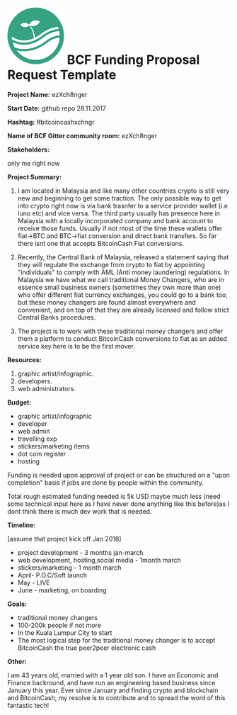 # ![BCF Logo Round Tiny](https://raw.githubusercontent.com/The-Bitcoin-Cash-Fund/Branding/master/BCF%20Symbol%20Round%20Tiny.png) BCF Funding Proposal Request Template


**Project Name:** ezXch8nger


**Start Date:** github repo 28.11.2017


**Hashtag:** #bitcoincashxchngr


**Name of BCF Gitter community room:** ezXch8nger


**Stakeholders:** 

only me right now


**Project Summary:** 

1. I am located in Malaysia and like many other countries crypto is still very new and beginning to get some traction. The only possible way to get into crypto right now is via bank trasnfer to a service provider wallet (i.e luno etc) and vice versa. The third party usually has presence here in Malaysia with a locally incorporated company and bank account to receive those funds. Usually if not most of the time these wallets offer fiat->BTC and BTC->fiat conversion and direct bank transfers. So far there isnt one that accepts BitcoinCash Fiat conversions.

2. Recently, the Central Bank of Malaysia, released a statement saying that they will regulate the exchange from crypto to fiat by appointing "individuals" to comply with AML (Anti money laundering) regulations. In Malaysia we have what we call traditional Money Changers, who are in essence small business owners (sometimes they own more than one) who offer different  fiat currency exchanges, you could go to a bank too, but these money changers are found almost everywhere and convenient, and on top of that they are already licensed and follow strict Central Banks procedures.

3. The project is to work with these traditional money changers and offer them a platform to conduct BitcoinCash conversions to fiat as an added service.key here is to be the first mover.


**Resources:**

1. graphic artist/infographic.
2. developers.
3. web administrators.


**Budget:**

- graphic artist/infographic
- developer
- web admin
- travelling exp
- stickers/marketing items
- dot com register
- hosting

Funding is needed upon approval of project or can be structured on a "upon completion" basis if jobs are done by people within the community.

Total rough estimated funding needed is 5k USD maybe much less (need some technical input here as I have never done anything like this before)as I dont think there is much dev work that is needed.


**Timeline:** 

[assume that project kick off Jan 2018]

- project development - 3 months jan-march
- web development, hosting,social media - 1month march
- stickers/marketing - 1 month march
- April- P.O.C/Soft launch
- May - LIVE
- June - marketing, on boarding


**Goals:**

- traditional money changers  
- 100-200k people if not more
- In the Kuala Lumpur City to start
- The most logical step for the traditional money changer is to accept BitcoinCash the true peer2peer electronic cash


**Other:**

I am 43 years old, married with a 1 year old son. I have an Economic and Finance backround, and have run an engineering based business since January this year. Ever since January and finding crypto and blockchain and BitcoinCash, my resolve is to contribute and to spread the word of this fantastic tech!

